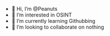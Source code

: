 - 👋 Hi, I’m @Peanuts
- 👀 I’m interested in OSINT
- 🌱 I’m currently learning Githubbing
- 💞️ I’m looking to collaborate on nothing

<!---
Peanuts7694/Peanuts7694 is a ✨ special ✨ repository because its `README.md` (this file) appears on your GitHub profile.
You can click the Preview link to take a look at your changes.
--->
